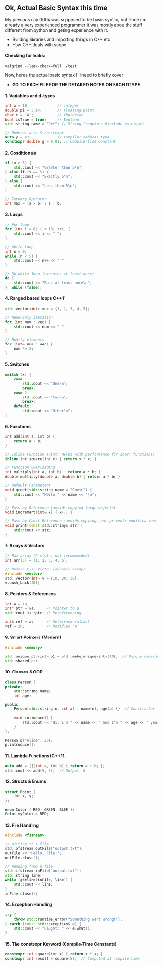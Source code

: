 ## Ok, Actual Basic Syntax this time
My previous day 0004 was supposed to be basic syntax, but since i'm already a very experienced programmer it was mostly abou the stuff different from python and geting experience with it.
- Building libraries and importing things in C++ etc
- How C++ deals with scope

#### Checking for leaks:
`valgrind --leak-check=full ./test`

Now, heres the actual basic syntax I'll need to briefly cover
- **GO TO EACH FILE FOR THE DETAILED NOTES ON EACH DTYPE**
#### 1. Variables and d-types
```cpp
int x = 10;             // Integer
double pi = 3.14;       // Floating-point
char c = 'A';           // Character
bool isTrue = true;     // Boolean
std::string name = "C++"; // String (requires #include <string>)

// Modern: auto & constexpr
auto y = 42;            // Compiler deduces type
constexpr double g = 9.81; // Compile-time constant
```

#### 2. Conditionals
```cpp
if (x > 5) {
    std::cout << "Greater than 5\n";
} else if (x == 5) {
    std::cout << "Exactly 5\n";
} else {
    std::cout << "Less than 5\n";
}

// Ternary Operator
int max = (a > b) ? a : b;
```

#### 3. Loops
```cpp
// For loop
for (int i = 0; i < 10; ++i) {
    std::cout << i << " ";
}

// While loop
int n = 0;
while (n < 5) {
    std::cout << n++ << " ";
}

// Do-while loop (executes at least once)
do {
    std::cout << "Runs at least once\n";
}  while (false);
```

#### 4. Ranged based loops C++11
```cpp
std::vector<int> vec = {1, 2, 3, 4, 5};

// Read-only iteration
for (int num : vec) {
    std::cout << num << " ";
}

// Modify elements
for (int& num : vec) {
    num *= 2; 
}
```

#### 5. Switches
```cpp
switch (x) {
    case 1:
        std::cout << "One\n";
        break;
    case 2:
        std::cout << "Two\n";
        break;
    default:
        std::cout << "Other\n";
}
```

#### 6. Functions
```cpp
int add(int a, int b) {
    return a + b;
}

// Inline Function (Hint: Helps with performance for short functions)
inline int square(int x) { return x * x; }

// Function Overloading
int multiply(int a, int b) { return a * b; }
double multiply(double a, double b) { return a * b; }

// Default Parameters
void greet(std::string name = "Guest") {
    std::cout << "Hello " << name << "\n";
}

// Pass-by-Reference (avoids copying large objects)
void increment(int& x) { x++; }

// Pass-by-Const-Reference (avoids copying, but prevents modification)
void print(const std::string& str) {
    std::cout << str;
}
```

#### 7. Arrays & Vectors
```cpp
// Raw array (C-style, not recommended)
int arr[5] = {1, 2, 3, 4, 5};

// Modern C++: Vector (dynamic array)
#include <vector>
std::vector<int> v = {10, 20, 30};
v.push_back(40);
```

#### 8. Pointers & References
```cpp
int a = 10;
int* ptr = &a;     // Pointer to a
std::cout << *ptr; // Dereferencing

int& ref = a;      // Reference (alias)
ref = 20;          // Modifies 'a'
```

#### 9. Smart Pointers (Modern)
```cpp
#include <memory>

std::unique_ptr<int> p1 = std::make_unique<int>(10);  // Unique ownership
std::shared_ptr
```

#### 10. Classes & OOP
```cpp
class Person {
private:
    std::string name;
    int age;

public:
    Person(std::string n, int a) : name(n), age(a) {}  // Constructor

    void introduce() {
        std::cout << "Hi, I'm " << name << " and I'm " << age << " years old.\n";
    }
};

Person p("Alice", 25);
p.introduce();
```

#### 11. Lambda Functions (C++11)
```cpp
auto add = [](int a, int b) { return a + b; };
std::cout << add(5, 3);  // Output: 8
```

#### 12. Structs & Enums
```cpp
struct Point {
    int x, y;
};

enum Color { RED, GREEN, BLUE };
Color myColor = RED;
```

#### 13. File Handling
```cpp
#include <fstream>

// Writing to a file
std::ofstream outFile("output.txt");
outFile << "Hello, File!";
outFile.close();

// Reading from a file
std::ifstream inFile("output.txt");
std::string line;
while (getline(inFile, line)) {
    std::cout << line;
}
inFile.close();
```

#### 14. Exception Handling
```cpp
try {
    throw std::runtime_error("Something went wrong!");
} catch (const std::exception& e) {
    std::cout << "Caught: " << e.what();
}
```

#### 15. The constexpr Keyword (Compile-Time Constants)
```cpp
constexpr int square(int x) { return x * x; }
constexpr int result = square(5);  // Computed at compile-time
```